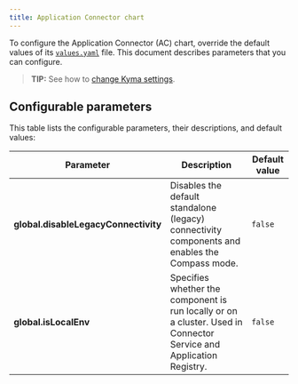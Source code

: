 ```yaml
---
title: Application Connector chart
---
```


To configure the Application Connector (AC) chart, override the default values of its [`values.yaml`](https://github.com/kyma-project/kyma/blob/main/resources/application-connector/values.yaml) file. This document describes parameters that you can configure.

>**TIP:** See how to [change Kyma settings](../../04-operation-guides/operations/03-change-kyma-config-values.md).

## Configurable parameters

This table lists the configurable parameters, their descriptions, and default values:

| Parameter | Description | Default value |
|-----------|-------------|---------------|
| **global.disableLegacyConnectivity** | Disables the default standalone (legacy) connectivity components and enables the Compass mode. | `false` |
| **global.isLocalEnv** | Specifies whether the component is run locally or on a cluster. Used in Connector Service and Application Registry. | `false` |